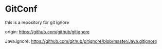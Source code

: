 # GitConf
this is a repository for git ignore  

origin:  https://github.com/github/gitignore   

Java.ignore: https://github.com/github/gitignore/blob/master/Java.gitignore  

